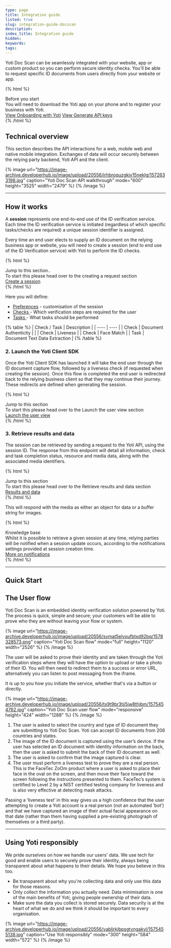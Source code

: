 ```yaml
---
type: page
title: Integration guide
listed: true
slug: integration-guide-docscan
description: 
index_title: Integration guide
hidden: 
keywords: 
tags: 
---
```


Yoti Doc Scan can be seamlessly integrated with your website, app or custom product so you can perform secure identity checks.  You'll be able to request specific ID documents from users directly from your website or app.

{% html %}
<div class="alert-BYS">
   <div class="alert-title" id="BYS">
      Before you start
   </div>
   <div class="alert-text" >
      You will need to download the Yoti app on your phone and to register your business with Yoti.
   </div>
   <div class="alert-links"> 
      <a href="https://developers.yoti.com/yoti/getting-started-hub">View Onboarding with Yoti</a>
      <a target="_self" href="https://developers.yoti.com/yoti/generating-the-api-keys">View Generate API keys</a> 
   </div>
</div>
{% /html %}

## Technical overview

This section describes the API interactions for a web, mobile web and native mobile integration. Exchanges of data will occur securely between the relying party backend, Yoti API and the client.

{% image url="https://image-archive.developerhub.io/image/upload/20556/irhbroquzgkiv15neklg/1572633198.jpg" caption="Yoti Doc Scan API walkthrough" mode="600" height="3525" width="2479" %}
{% /image %}

---

## How it works

A **session** represents one end-to-end use of the ID verification service. Each time the ID verification service is initiated (regardless of which specific tasks/checks are required) a unique session identifier is assigned.

Every time an end user elects to supply an ID document on the relying business app or website, you will need to create a session (end to end use of the ID Verification service) with Yoti to perform the ID checks.

{% html %}
<div class="alert-GTK">
    <div class="alert-title" id="GTK">
        Jump to this section.. 
    </div>
    <div class="alert-text">
        To start this please head over to the creating a request section
    </div>
    <div class="alert-links"> 
        <a href="https://developers.yoti.com/yoti/generating-a-session">Create a session</a>
   </div>
</div>
{% /html %}

Here you will define:

- [Preferences](https://developers.yoti.com/yoti/generating-a-session) - customisation of the session
- [Checks ](https://developers.yoti.com/yoti/generating-a-session#2-checks-configuration)- Which verification steps are required for the user
- [Tasks ](https://developers.yoti.com/yoti/generating-a-session#3-tasks-configuration)- What tasks should be performed

{% table %}
| Check / Task | Description | 
| ---- | ---- | 
| Check | Document Authenticity |  | 
| Check | Liveness | 
| Check | Face Match | 
| Task | Document Text Data Extraction | 
{% /table %}

### 2. Launch the Yoti Client SDK

Once the Yoti Client SDK has launched it will take the end user through the ID document capture flow, followed by a liveness check (if requested when creating the session). Once this flow is completed the end user is redirected back to the relying business client so that they may continue their journey. These redirects are defined when generating the session.

{% html %}
<div class="alert-GTK">
    <div class="alert-title" id="GTK">
        Jump to this section
    </div>
    <div class="alert-text">
        To start this please head over to the Launch the user view section
    </div>
    <div class="alert-links"> 
        <a href="https://developers.yoti.com/yoti/render-the-user-view">Launch the user view</a>
   </div>
</div>
{% /html %}

### 3. Retrieve results and data

The session can be retrieved by sending a request to the Yoti API, using the session ID. The response from this endpoint will detail all information, check and task completion status, resource and media data, along with the associated media identifiers.

{% html %}
<div class="alert-GTK">
    <div class="alert-title" id="GTK">
        Jump to this section
    </div>
    <div class="alert-text">
        To start this please head over to the Retrieve results and data section
    </div>
    <div class="alert-links"> 
        <a href="https://developers.yoti.com/yoti/session-and-media-retrieval">Results and data</a>
   </div>
</div>
{% /html %}

This will respond with the media as either an object for data or a buffer string for images.

{% html %}
<div class="alert-know">
    <div class="alert-title" id="know">
        Knowledge base
    </div>
    <div class="alert-text">
        Whilst it is possible to retrieve a given session at any time, relying parties will be notified when a session update occurs, according to the notifications settings provided at session creation time.
    </div>
    <div class="alert-links"> 
       <a target="_self" href="https://developers.yoti.com/yoti/knowledge-base-docscan#notifications">More on notifications</a> 
    </div>
</div>
{% /html %}

---

## Quick Start

## The User flow

Yoti Doc Scan is an embedded identity verification solution powered by Yoti. The process is quick, simple and secure; your customers will be able to prove who they are without leaving your flow or system.

{% image url="https://image-archive.developerhub.io/image/upload/20556/svmat5elvxufbtxd92bq/1578328573.png" caption="Yoti Doc Scan flow" mode="full" height="1120" width="2526" %}
{% /image %}

The user will be asked to prove their identity and are taken through the Yoti verification steps where they will have the option to upload or take a photo of their ID. You will then need to redirect them to a success or error URL, alternatively you can listen to post messaging from the iframe.

It is up to you how you initiate the service, whether that's via a button or directly.

{% image url="https://image-archive.developerhub.io/image/upload/20556/tx9t9br3tjj5jw8thibm/1575454762.jpg" caption="Yoti Doc Scan user flow" mode="responsive" height="424" width="1288" %}
{% /image %}

1. The user is asked to select the country and type of ID document they are submitting to Yoti Doc Scan. Yoti can accept ID documents from 206 countries and states.
2. The image of the ID document is captured using the user’s device. If the user has selected an ID document with identity information on the back, then the user is asked to submit the back of their ID document as well.
3. The user is asked to confirm that the image captured is clear.
4. The user must perform a liveness test to prove they are a real person. This is the FaceTec ZoOm product where a user is asked to place their face in the oval on the screen, and then move their face toward the screen following the instructions presented to them. FaceTec’s system is certified to Level 2 by a NIST certified testing company for liveness and is also very effective at detecting mask attacks.

Passing a ‘liveness test’ in this way gives us a high confidence that the user attempting to create a Yoti account is a real person (not an automated ‘bot’) and that we have captured an image of their actual facial appearance on that date (rather than them having supplied a pre-existing photograph of themselves or a third party).

---

## Using Yoti responsibly

We pride ourselves on how we handle our users' data. We use tech for good and enable users to securely prove their identity, always being transparent about what happens to their details. We hope you believe in this too.

- Be transparent about why you're collecting data and only use this data for those reasons.
- Only collect the information you actually need. Data minimisation is one of the main benefits of Yoti, giving people ownership of their data.
- Make sure the data you collect is stored securely. Data security is at the heart of what we do and we think it should be important to every organisation.

{% image url="https://image-archive.developerhub.io/image/upload/20556/vablirkjbpsgtvngakyl/1575455138.jpg" caption="Use Yoti responsibly" mode="300" height="584" width="572" %}
{% /image %}